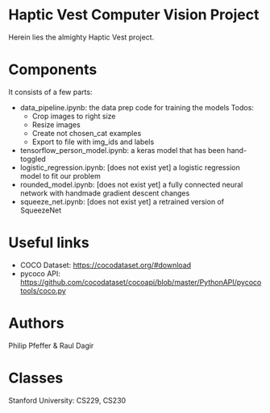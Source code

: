 # Haptic Vest Computer Vision Project
Herein lies the almighty Haptic Vest project.

# Components
It consists of a few parts:
 - data_pipeline.ipynb: the data prep code for training the models
   Todos:
   - Crop images to right size
   - Resize images
   - Create not chosen_cat examples
   - Export to file with img_ids and labels
 - tensorflow_person_model.ipynb: a keras model that has been hand-toggled
 - logistic_regression.ipynb: [does not exist yet] a logistic regression model to fit our problem
 - rounded_model.ipynb: [does not exist yet] a fully connected neural network with handmade gradient descent changes
 - squeeze_net.ipynb: [does not exist yet] a retrained version of SqueezeNet

# Useful links
- COCO Dataset: https://cocodataset.org/#download
- pycoco API: https://github.com/cocodataset/cocoapi/blob/master/PythonAPI/pycocotools/coco.py

# Authors
Philip Pfeffer & Raul Dagir

# Classes
Stanford University: CS229, CS230
